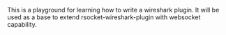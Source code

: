 
This is a playground for learning how to write a wireshark plugin.
It will be used as a base to extend rsocket-wireshark-plugin with websocket capability.
